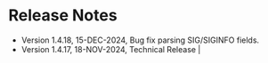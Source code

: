 # Release Notes 

- Version 1.4.18, 15-DEC-2024, Bug fix parsing SIG/SIGINFO fields.
- Version 1.4.17, 18-NOV-2024, Technical Release                                                                          |
